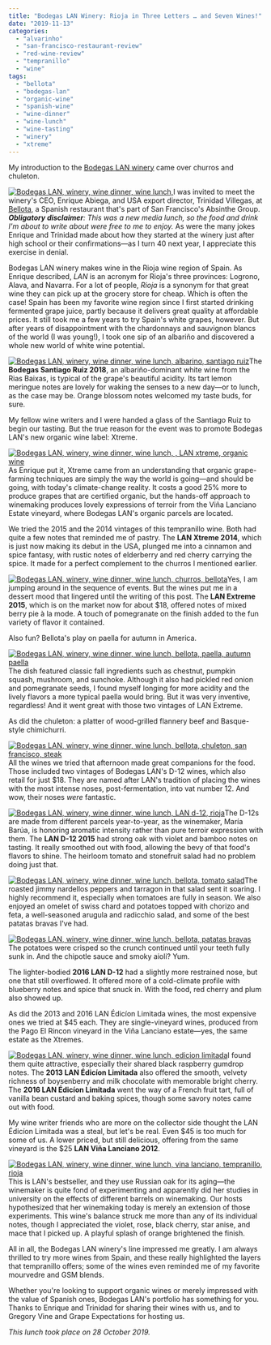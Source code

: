 ```yaml
---
title: "Bodegas LAN Winery: Rioja in Three Letters … and Seven Wines!"
date: "2019-11-13"
categories:
  - "alvarinho"
  - "san-francisco-restaurant-review"
  - "red-wine-review"
  - "tempranillo"
  - "wine"
tags:
  - "bellota"
  - "bodegas-lan"
  - "organic-wine"
  - "spanish-wine"
  - "wine-dinner"
  - "wine-lunch"
  - "wine-tasting"
  - "winery"
  - "xtreme"
---
```


My introduction to the [Bodegas LAN winery](https://bodegaslan.com/en/) came over churros and chuleton.

[![Bodegas LAN, winery, wine dinner, wine lunch,](https://thegourmez-wpmedia.s3.amazonaws.com/2019/11/Bodegas-LAN-7-500x375.jpg)](https://thegourmez-wpmedia.s3.amazonaws.com/2019/11/Bodegas-LAN-7.jpg)I was invited to meet the winery's CEO, Enrique Abiega, and USA export director, Trinidad Villegas, at [Bellota](http://www.bellotasf.com), a Spanish restaurant that's part of San Francisco's Absinthe Group. **_Obligatory disclaimer_**_: This was a new media lunch, so the food and drink I'm about to write about were free to me to enjoy._ As were the many jokes Enrique and Trinidad made about how they started at the winery just after high school or their confirmations—as I turn 40 next year, I appreciate this exercise in denial.

Bodegas LAN winery makes wine in the Rioja wine region of Spain. As Enrique described, _LAN_ is an acronym for Rioja's three provinces: Logrono, Alava, and Navarra. For a lot of people, _Rioja_ is a synonym for that great wine they can pick up at the grocery store for cheap. Which is often the case! Spain has been my favorite wine region since I first started drinking fermented grape juice, partly because it delivers great quality at affordable prices. It still took me a few years to try Spain's white grapes, however. But after years of disappointment with the chardonnays and sauvignon blancs of the world (I was young!), I took one sip of an albariño and discovered a whole new world of white wine potential.

[![Bodegas LAN, winery, wine dinner, wine lunch, albarino, santiago ruiz](https://thegourmez-wpmedia.s3.amazonaws.com/2019/11/Bodegas-LAN-14-375x500.jpg)](https://thegourmez-wpmedia.s3.amazonaws.com/2019/11/Bodegas-LAN-14.jpg)The **Bodegas Santiago Ruiz 2018**, an albariño-dominant white wine from the Rias Baixas, is typical of the grape's beautiful acidity. Its tart lemon meringue notes are lovely for waking the senses to a new day—or to lunch, as the case may be. Orange blossom notes welcomed my taste buds, for sure.

My fellow wine writers and I were handed a glass of the Santiago Ruiz to begin our tasting. But the true reason for the event was to promote Bodegas LAN's new organic wine label: Xtreme.

[![Bodegas LAN, winery, wine dinner, wine lunch, , LAN xtreme, organic wine](https://thegourmez-wpmedia.s3.amazonaws.com/2019/11/Bodegas-LAN-10-375x500.jpg)](https://thegourmez-wpmedia.s3.amazonaws.com/2019/11/Bodegas-LAN-10.jpg)As Enrique put it, Xtreme came from an understanding that organic grape-farming techniques are simply the way the world is going—and should be going, with today's climate-change reality. It costs a good 25% more to produce grapes that are certified organic, but the hands-off approach to winemaking produces lovely expressions of terroir from the Viña Lanciano Estate vineyard, where Bodegas LAN's organic parcels are located.

We tried the 2015 and the 2014 vintages of this tempranillo wine. Both had quite a few notes that reminded me of pastry. The **LAN Xtreme 2014**, which is just now making its debut in the USA, plunged me into a cinnamon and spice fantasy, with rustic notes of elderberry and red cherry carrying the spice. It made for a perfect complement to the churros I mentioned earlier.

[![Bodegas LAN, winery, wine dinner, wine lunch, churros, bellota](https://thegourmez-wpmedia.s3.amazonaws.com/2019/11/Bodegas-LAN-13-486x500.jpg)](https://thegourmez-wpmedia.s3.amazonaws.com/2019/11/Bodegas-LAN-13.jpg)Yes, I am jumping around in the sequence of events. But the wines put me in a dessert mood that lingered until the writing of this post. The **LAN Extreme 2015**, which is on the market now for about $18, offered notes of mixed berry pie à la mode. A touch of pomegranate on the finish added to the fun variety of flavor it contained.

Also fun? Bellota's play on paella for autumn in America.

[![Bodegas LAN, winery, wine dinner, wine lunch, bellota, paella, autumn paella](https://thegourmez-wpmedia.s3.amazonaws.com/2019/11/Bodegas-LAN-11-500x444.jpg)](https://thegourmez-wpmedia.s3.amazonaws.com/2019/11/Bodegas-LAN-11.jpg)The dish featured classic fall ingredients such as chestnut, pumpkin squash, mushroom, and sunchoke. Although it also had pickled red onion and pomegranate seeds, I found myself longing for more acidity and the lively flavors a more typical paella would bring. But it was very inventive, regardless! And it went great with those two vintages of LAN Extreme.

As did the chuleton: a platter of wood-grilled flannery beef and Basque-style chimichurri.

[![Bodegas LAN, winery, wine dinner, wine lunch, bellota, chuleton, san francisco, steak](https://thegourmez-wpmedia.s3.amazonaws.com/2019/11/Bodegas-LAN-12-375x500.jpg)](https://thegourmez-wpmedia.s3.amazonaws.com/2019/11/Bodegas-LAN-12.jpg)All the wines we tried that afternoon made great companions for the food. Those included two vintages of Bodegas LAN's D-12 wines, which also retail for just $18. They are named after LAN's tradition of placing the wines with the most intense noses, post-fermentation, into vat number 12. And wow, their noses _were_ fantastic.

[![Bodegas LAN, winery, wine dinner, wine lunch, LAN d-12, rioja](https://thegourmez-wpmedia.s3.amazonaws.com/2019/11/Bodegas-LAN-6-375x500.jpg)](https://thegourmez-wpmedia.s3.amazonaws.com/2019/11/Bodegas-LAN-6.jpg)The D-12s are made from different parcels year-to-year, as the winemaker, María Barúa, is honoring aromatic intensity rather than pure terroir expression with them. The **LAN D-12 2015** had strong oak with violet and bamboo notes on tasting. It really smoothed out with food, allowing the bevy of that food's flavors to shine. The heirloom tomato and stonefruit salad had no problem doing just that.

[![Bodegas LAN, winery, wine dinner, wine lunch, bellota, tomato salad](https://thegourmez-wpmedia.s3.amazonaws.com/2019/11/Bodegas-LAN-4-375x500.jpg)](https://thegourmez-wpmedia.s3.amazonaws.com/2019/11/Bodegas-LAN-4.jpg)The roasted jimmy nardellos peppers and tarragon in that salad sent it soaring. I highly recommend it, especially when tomatoes are fully in season. We also enjoyed an omelet of swiss chard and potatoes topped with chorizo and feta, a well-seasoned arugula and radicchio salad, and some of the best patatas bravas I've had.

[![Bodegas LAN, winery, wine dinner, wine lunch, bellota, patatas bravas](https://thegourmez-wpmedia.s3.amazonaws.com/2019/11/Bodegas-LAN-3-375x500.jpg)](https://thegourmez-wpmedia.s3.amazonaws.com/2019/11/Bodegas-LAN-3.jpg)The potatoes were crisped so the crunch continued until your teeth fully sunk in. And the chipotle sauce and smoky aioli? Yum.

The lighter-bodied **2016 LAN D-12** had a slightly more restrained nose, but one that still overflowed. It offered more of a cold-climate profile with blueberry notes and spice that snuck in. With the food, red cherry and plum also showed up.

As did the 2013 and 2016 LAN Édicíon Limitada wines, the most expensive ones we tried at $45 each. They are single-vineyard wines, produced from the Pago El Rincon vineyard in the Viña Lanciano estate—yes, the same estate as the Xtremes.

[![Bodegas LAN, winery, wine dinner, wine lunch, edicion limitada](https://thegourmez-wpmedia.s3.amazonaws.com/2019/11/Bodegas-LAN-5-375x500.jpg)](https://thegourmez-wpmedia.s3.amazonaws.com/2019/11/Bodegas-LAN-5.jpg)I found them quite attractive, especially their shared black raspberry gumdrop notes. The **2013 LAN Édicíon Limitada** also offered the smooth, velvety richness of boysenberry and milk chocolate with memorable bright cherry. The **2016 LAN Édicíon Limitada** went the way of a French fruit tart, full of vanilla bean custard and baking spices, though some savory notes came out with food.

My wine writer friends who are more on the collector side thought the LAN Édicíon Limitada was a steal, but let's be real. Even $45 is too much for some of us. A lower priced, but still delicious, offering from the same vineyard is the $25 **LAN Viña Lanciano 2012**.

[![Bodegas LAN, winery, wine dinner, wine lunch, vina lanciano, tempranillo, rioja](https://thegourmez-wpmedia.s3.amazonaws.com/2019/11/Bodegas-LAN-8-375x500.jpg)](https://thegourmez-wpmedia.s3.amazonaws.com/2019/11/Bodegas-LAN-8.jpg)This is LAN's bestseller, and they use Russian oak for its aging—the winemaker is quite fond of experimenting and apparently did her studies in university on the effects of different barrels on winemaking. Our hosts hypothesized that her winemaking today is merely an extension of those experiments. This wine's balance struck me more than any of its individual notes, though I appreciated the violet, rose, black cherry, star anise, and mace that I picked up. A playful splash of orange brightened the finish.

All in all, the Bodegas LAN winery's line impressed me greatly. I am always thrilled to try more wines from Spain, and these really highlighted the layers that tempranillo offers; some of the wines even reminded me of my favorite mourvedre and GSM blends.

Whether you're looking to support organic wines or merely impressed with the value of Spanish ones, Bodegas LAN's portfolio has something for you. Thanks to Enrique and Trinidad for sharing their wines with us, and to Gregory Vine and Grape Expectations for hosting us.

_This lunch took place on 28 October 2019._
